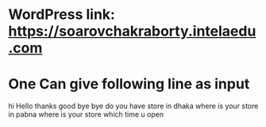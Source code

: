 #  WordPress link: https://soarovchakraborty.intelaedu.com


# One Can give following line as input

hi
Hello
thanks
good bye
bye
do you have store in dhaka
where is your store in pabna
where is your store
which time u open
